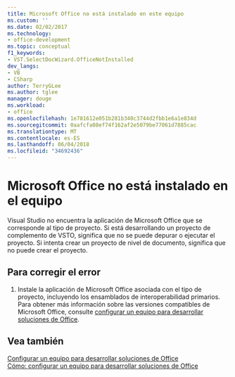 ```yaml
---
title: Microsoft Office no está instalado en este equipo
ms.custom: ''
ms.date: 02/02/2017
ms.technology:
- office-development
ms.topic: conceptual
f1_keywords:
- VST.SelectDocWizard.OfficeNotInstalled
dev_langs:
- VB
- CSharp
author: TerryGLee
ms.author: tglee
manager: douge
ms.workload:
- office
ms.openlocfilehash: 1e781612e051b281b340c3744d2fbb1e6a1e834d
ms.sourcegitcommit: 0aafcfa08ef74f162af2e5079be77061d7885cac
ms.translationtype: MT
ms.contentlocale: es-ES
ms.lasthandoff: 06/04/2018
ms.locfileid: "34692436"
---
```

# <a name="microsoft-office-is-not-installed-on-the-computer"></a>Microsoft Office no está instalado en el equipo
  Visual Studio no encuentra la aplicación de Microsoft Office que se corresponde al tipo de proyecto. Si está desarrollando un proyecto de complemento de VSTO, significa que no se puede depurar o ejecutar el proyecto. Si intenta crear un proyecto de nivel de documento, significa que no puede crear el proyecto.  
  
## <a name="to-correct-the-error"></a>Para corregir el error  
  
1.  Instale la aplicación de Microsoft Office asociada con el tipo de proyecto, incluyendo los ensamblados de interoperabilidad primarios. Para obtener más información sobre las versiones compatibles de Microsoft Office, consulte [configurar un equipo para desarrollar soluciones de Office](../vsto/configuring-a-computer-to-develop-office-solutions.md).  
  
## <a name="see-also"></a>Vea también  
 [Configurar un equipo para desarrollar soluciones de Office](../vsto/configuring-a-computer-to-develop-office-solutions.md)   
 [Cómo: configurar un equipo para desarrollar soluciones de Office](../vsto/how-to-configure-a-computer-to-develop-office-solutions.md)  
  
  